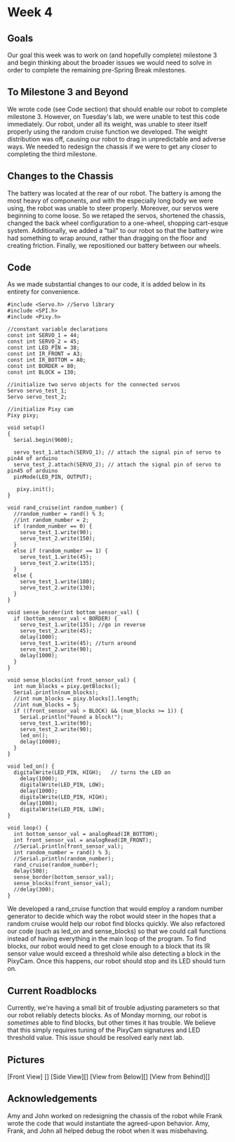 # Week 4

## Goals
Our goal this week was to work on (and hopefully complete) milestone 3 and begin thinking about the broader issues we would need to solve in order to complete the remaining pre-Spring Break milestones.

## To Milestone 3 and Beyond
We wrote code (see Code section) that should enable our robot to complete milestone 3. However, on Tuesday's lab, we were unable to test this code immediately. Our robot, under all its weight, was unable to steer itself properly using the random cruise function we developed. The weight distribution was off, causing our robot to drag in unpredictable and adverse ways. We needed to redesign the chassis if we were to get any closer to completing the third milestone.

## Changes to the Chassis
The battery was located at the rear of our robot. The battery is among the most heavy of components, and with the especially long body we were using, the robot was unable to steer properly. Moreover, our servos were beginning to come loose. So we retaped the servos, shortened the chassis, changed the back wheel configuration to a one-wheel, shopping cart-esque system. Additionally, we added a "tail" to our robot so that the battery wire had something to wrap around, rather than dragging on the floor and creating friction. Finally, we repositioned our battery between our wheels.


## Code
As we made substantial changes to our code, it is added below in its entirety for convenience. 

```{c}
#include <Servo.h> //Servo library
#include <SPI.h>
#include <Pixy.h>

//constant variable declarations
const int SERVO_1 = 44;
const int SERVO_2 = 45;
const int LED_PIN = 38;
const int IR_FRONT = A3;
const int IR_BOTTOM = A0;
const int BORDER = 80;
const int BLOCK = 130;

//initialize two servo objects for the connected servos
Servo servo_test_1;
Servo servo_test_2;

//initialize Pixy cam
Pixy pixy;

void setup()
{
  Serial.begin(9600);

  servo_test_1.attach(SERVO_1); // attach the signal pin of servo to pin44 of arduino
  servo_test_2.attach(SERVO_2); // attach the signal pin of servo to pin45 of arduino
  pinMode(LED_PIN, OUTPUT);

   pixy.init();
}

void rand_cruise(int random_number) {
  //random_number = rand() % 3;
  //int random_number = 2;
  if (random_number == 0) {
    servo_test_1.write(90);
    servo_test_2.write(150);
  }
  else if (random_number == 1) {
    servo_test_1.write(45);
    servo_test_2.write(135);
  }
  else {
    servo_test_1.write(180);
    servo_test_2.write(130);
  }
}

void sense_border(int bottom_sensor_val) {
  if (bottom_sensor_val < BORDER) {
    servo_test_1.write(135); //go in reverse
    servo_test_2.write(45);
    delay(1000);
    servo_test_1.write(45); //turn around
    servo_test_2.write(90);
    delay(1000);
  }
}

void sense_blocks(int front_sensor_val) {
  int num_blocks = pixy.getBlocks();
  Serial.println(num_blocks);
  //int num_blocks = pixy.blocks[].length;
  //int num_blocks = 5;
  if ((front_sensor_val > BLOCK) && (num_blocks >= 1)) {
    Serial.println("Found a block!");
    servo_test_1.write(90);
    servo_test_2.write(90);
    led_on();
    delay(10000);
  }
}

void led_on() {
  digitalWrite(LED_PIN, HIGH);   // turns the LED on
    delay(1000);
    digitalWrite(LED_PIN, LOW);
    delay(1000);
    digitalWrite(LED_PIN, HIGH);
    delay(1000);
    digitalWrite(LED_PIN, LOW);
}

void loop() {
  int bottom_sensor_val = analogRead(IR_BOTTOM);
  int front_sensor_val = analogRead(IR_FRONT);
  //Serial.println(front_sensor_val);
  int random_number = rand() % 3;
  //Serial.println(random_number);
  rand_cruise(random_number);
  delay(500);
  sense_border(bottom_sensor_val);
  sense_blocks(front_sensor_val);
  //delay(300);
}
```
We developed a rand_cruise function that would employ a random number generator to decide which way the robot would steer in the hopes that a random cruise would help our robot find blocks quickly. We also refactored our code (such as led_on and sense_blocks) so that we could call functions instead of having everything in the main loop of the program. To find blocks, our robot would need to get close enough to a block that its IR sensor value would exceed a threshold while also detecting a block in the PixyCam. Once this happens, our robot should stop and its LED should turn on.


## Current Roadblocks

Currently, we're having a small bit of trouble adjusting parameters so that our robot reliably detects blocks. As of Monday morning, our robot is *sometimes* able to find blocks, but other times it has trouble. We believe that this simply requires tuning of the PixyCam signatures and LED threshold value. This issue should be resolved early next lab.

## Pictures
[Front View] [] 
[Side View][]
[View from Below][]
[View from Behind][]

## Acknowledgements 
Amy and John worked on redesigning the chassis of the robot while Frank wrote the code that would instantiate the agreed-upon behavior. Amy, Frank, and John all helped debug the robot when it was misbehaving. 
